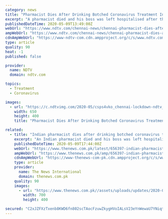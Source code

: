 ```yaml
---
category: news
title: "Pharmacist Dies After Drinking Botched Coronavirus Treatment In Chennai"
excerpt: "A pharmacist died and his boss was left hospitalised after the pair drank a chemical concoction they had developed in an effort to treat coronavirus, police said Saturday. The men worked for a herbal medicine company and were testing their treatment - a mix of nitric oxide and sodium nitrate - at a home in Chennai."
publishedDateTime: 2020-05-09T13:49:00Z
webUrl: "https://www.ndtv.com/chennai-news/chennai-pharmacist-dies-after-drinking-botched-coronavirus-treatment-2226108"
ampWebUrl: "https://www.ndtv.com/chennai-news/chennai-pharmacist-dies-after-drinking-botched-coronavirus-treatment-2226108?amp=1&akamai-rum=off"
cdnAmpWebUrl: "https://www-ndtv-com.cdn.ampproject.org/c/s/www.ndtv.com/chennai-news/chennai-pharmacist-dies-after-drinking-botched-coronavirus-treatment-2226108?amp=1&akamai-rum=off"
type: article
quality: 90
heat: -1
published: false

provider:
  name: NDTV
  domain: ndtv.com

topics:
  - Treatment
  - Coronavirus

images:
  - url: "https://c.ndtvimg.com/2020-05/csps4vko_chennai-lockdown-ndtv_625x300_05_May_20.jpg"
    width: 650
    height: 400
    title: "Pharmacist Dies After Drinking Botched Coronavirus Treatment In Chennai"

related:
  - title: "Indian pharmacist dies after drinking botched coronavirus treatment"
    excerpt: "An Indian pharmacist died and his boss was left hospitalised after they drank a chemical concoction they had developed in an effort to treat coronavirus"
    publishedDateTime: 2020-05-09T17:44:00Z
    webUrl: "https://www.thenews.com.pk/latest/656397-indian-pharmacist-dies-after-drinking-botched-coronavirus-treatment"
    ampWebUrl: "https://www.thenews.com.pk/amp/656397-indian-pharmacist-dies-after-drinking-botched-coronavirus-treatment"
    cdnAmpWebUrl: "https://www-thenews-com-pk.cdn.ampproject.org/c/s/www.thenews.com.pk/amp/656397-indian-pharmacist-dies-after-drinking-botched-coronavirus-treatment"
    type: article
    provider:
      name: The News International
      domain: thenews.com.pk
    quality: 90
    images:
      - url: "https://www.thenews.com.pk//assets/uploads/updates/2020-05-09/656397_4045179_asdds_updates.jpg"
        width: 700
        height: 400

secured: "C2xJZFXzTxenb8KWD6fn802scTAocFzuwZkygHVoIALsV23eYnWewaU7YNiqtmVOY/XlKY/HuXs8bvhvk4WpQqkHhq6642FPz8wWDCSoDU9oasC9JCSEQQnkCjbqqgMH8ohkW2+ZYJGxxMAAnJzbnsdwgmes11Gm/6KXJ3a2S86gI1OzLHJgQtDZTlThg2u9KCYyFBrYSIZAaqwzpgFanomTjzHC5lqS8Hz2SOh2MXhg/zJRPj6qixgMDta9heUBMxjZz5ie8EnyybtpKfr2qixrzQ3cWLIoffvnZ3MTYqHMSeuNMorqk7yQF/MhJqd9;EEPK1g7Pf7rSygvDqjlFrw=="
---
```


